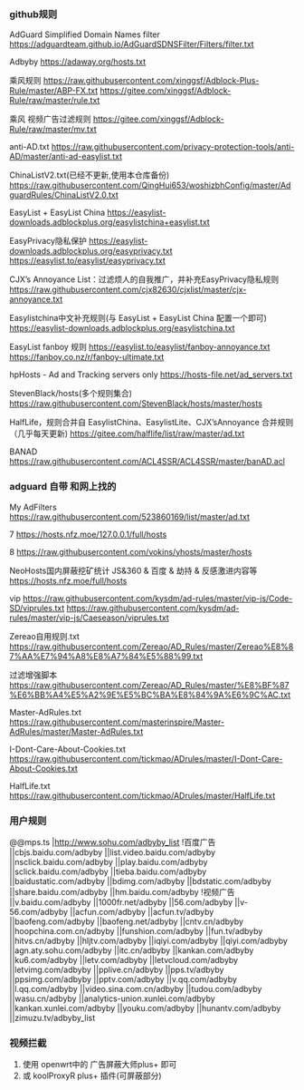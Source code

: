 
### github规则
AdGuard Simplified Domain Names filter
https://adguardteam.github.io/AdGuardSDNSFilter/Filters/filter.txt

Adbyby
https://adaway.org/hosts.txt

乘风规则
https://raw.githubusercontent.com/xinggsf/Adblock-Plus-Rule/master/ABP-FX.txt
https://gitee.com/xinggsf/Adblock-Rule/raw/master/rule.txt

乘风 视频广告过滤规则
https://gitee.com/xinggsf/Adblock-Rule/raw/master/mv.txt

anti-AD.txt
https://raw.githubusercontent.com/privacy-protection-tools/anti-AD/master/anti-ad-easylist.txt

ChinaListV2.txt(已经不更新,使用本仓库备份)
https://raw.githubusercontent.com/QingHui653/woshizbhConfig/master/AdguardRules/ChinaListV2.0.txt

EasyList + EasyList China
https://easylist-downloads.adblockplus.org/easylistchina+easylist.txt

EasyPrivacy隐私保护
https://easylist-downloads.adblockplus.org/easyprivacy.txt
https://easylist.to/easylist/easyprivacy.txt

CJX’s Annoyance List：过滤烦人的自我推广，并补充EasyPrivacy隐私规则
https://raw.githubusercontent.com/cjx82630/cjxlist/master/cjx-annoyance.txt

Easylistchina中文补充规则(与 EasyList + EasyList China 配置一个即可)
https://easylist-downloads.adblockplus.org/easylistchina.txt

EasyList fanboy 规则
https://easylist.to/easylist/fanboy-annoyance.txt
https://fanboy.co.nz/r/fanboy-ultimate.txt

hpHosts - Ad and Tracking servers only
https://hosts-file.net/ad_servers.txt

StevenBlack/hosts(多个规则集合)
https://raw.githubusercontent.com/StevenBlack/hosts/master/hosts

HalfLife，规则合并自 EasylistChina、EasylistLite、CJX’sAnnoyance 合并规则（几乎每天更新)
https://gitee.com/halflife/list/raw/master/ad.txt

BANAD
https://raw.githubusercontent.com/ACL4SSR/ACL4SSR/master/banAD.acl

### adguard 自带 和网上找的

My AdFilters
https://raw.githubusercontent.com/523860169/list/master/ad.txt

7
https://hosts.nfz.moe/127.0.0.1/full/hosts

8
https://raw.githubusercontent.com/vokins/yhosts/master/hosts


NeoHosts国内屏蔽挖矿统计 JS&360 & 百度 & 劫持 & 反感激进内容等
https://hosts.nfz.moe/full/hosts

vip
https://raw.githubusercontent.com/kysdm/ad-rules/master/vip-js/Code-SD/viprules.txt
https://raw.githubusercontent.com/kysdm/ad-rules/master/vip-js/Caeseason/viprules.txt

Zereao自用规则.txt
https://raw.githubusercontent.com/Zereao/AD_Rules/master/Zereao%E8%87%AA%E7%94%A8%E8%A7%84%E5%88%99.txt

过滤增强脚本
https://raw.githubusercontent.com/Zereao/AD_Rules/master/%E8%BF%87%E6%BB%A4%E5%A2%9E%E5%BC%BA%E8%84%9A%E6%9C%AC.txt

Master-AdRules.txt
https://raw.githubusercontent.com/masterinspire/Master-AdRules/master/Master-AdRules.txt

I-Dont-Care-About-Cookies.txt
https://raw.githubusercontent.com/tickmao/ADrules/master/I-Dont-Care-About-Cookies.txt

HalfLife.txt
https://raw.githubusercontent.com/tickmao/ADrules/master/HalfLife.txt

### 用户规则
@@mps.ts
|http://www.sohu.com/adbyby_list
!百度广告
||cbjs.baidu.com/adbyby
||list.video.baidu.com/adbyby
||nsclick.baidu.com/adbyby
||play.baidu.com/adbyby
||sclick.baidu.com/adbyby
||tieba.baidu.com/adbyby
||baidustatic.com/adbyby
||bdimg.com/adbyby
||bdstatic.com/adbyby
||share.baidu.com/adbyby
||hm.baidu.com/adbyby
!视频广告
||v.baidu.com/adbyby
||1000fr.net/adbyby
||56.com/adbyby
||v-56.com/adbyby
||acfun.com/adbyby
||acfun.tv/adbyby
||baofeng.com/adbyby
||baofeng.net/adbyby
||cntv.cn/adbyby
||hoopchina.com.cn/adbyby
||funshion.com/adbyby
||fun.tv/adbyby
||hitvs.cn/adbyby
||hljtv.com/adbyby
||iqiyi.com/adbyby
||qiyi.com/adbyby
||agn.aty.sohu.com/adbyby
||itc.cn/adbyby
||kankan.com/adbyby
||ku6.com/adbyby
||letv.com/adbyby
||letvcloud.com/adbyby
||letvimg.com/adbyby
||pplive.cn/adbyby
||pps.tv/adbyby
||ppsimg.com/adbyby
||pptv.com/adbyby
||v.qq.com/adbyby
||l.qq.com/adbyby
||video.sina.com.cn/adbyby
||tudou.com/adbyby
||wasu.cn/adbyby
||analytics-union.xunlei.com/adbyby
||kankan.xunlei.com/adbyby
||youku.com/adbyby
||hunantv.com/adbyby
||zimuzu.tv/adbyby_list

### 视频拦截
1. 使用 openwrt中的 广告屏蔽大师plus+ 即可
2. 或 koolProxyR plus+ 插件(可屏蔽部分)
